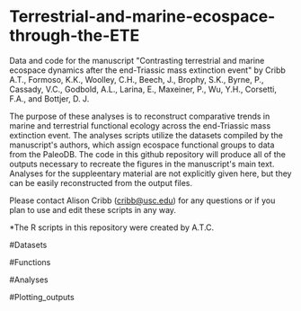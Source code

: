 # Terrestrial-and-marine-ecospace-through-the-ETE
Data and code for the manuscript "Contrasting terrestrial and marine ecospace dynamics after the end-Triassic mass extinction event" by Cribb A.T., Formoso, K.K., Woolley, C.H., Beech, J., Brophy, S.K., Byrne, P., Cassady, V.C., Godbold, A.L., Larina, E., Maxeiner, P., Wu, Y.H., Corsetti, F.A., and Bottjer, D. J. 

The purpose of these analyses is to reconstruct comparative trends in marine and terrestrial functional ecology across the end-Triassic mass extinction event. The analyses scripts utilize the datasets compiled by the manuscript's authors, which assign ecospace functional groups to data from the PaleoDB. The code in this github repository will produce all of the outputs necessary to recreate the figures in the manuscript's main text. Analyses for the suppleentary material are not explicitly given here, but they can be easily reconstructed from the output files.

Please contact Alison Cribb (cribb@usc.edu) for any questions or if you plan to use and edit these scripts in any way.

*The R scripts in this repository were created by A.T.C.

#Datasets

#Functions

#Analyses

#Plotting_outputs 
